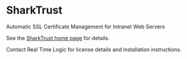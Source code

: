 # SharkTrust
 Automatic SSL Certificate Management for Intranet Web Servers

See the [SharkTrust home page](https://realtimelogic.com/services/SharkTrust/) for details.

Contact Real Time Logic for license details and installation instructions.
